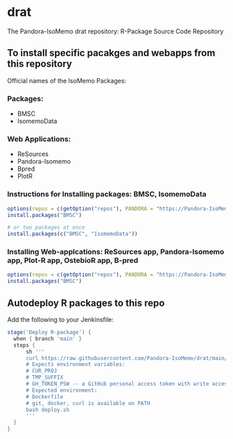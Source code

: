 # drat

The Pandora-IsoMemo drat repository: R-Package Source Code Repository

## To install specific pacakges and webapps from this repository
Official names of the IsoMemo Packages:

### Packages:
- BMSC
- IsomemoData

### Web Applications:
- ReSources
- Pandora-Isomemo
- Bpred
- PlotR

### Instructions for Installing packages: BMSC, IsomemoData
```r
options(repos = c(getOption("repos"), PANDORA = "https://Pandora-IsoMemo.github.io/drat/"))
install.packages("BMSC")

# or two packages at once
install.packages(c("BMSC", "IsomemoData"))
```
### Installing Web-applcations: ReSources app, Pandora-Isomemo app, Plot-R app, OstebioR app, B-pred
```r
options(repos = c(getOption("repos"), PANDORA = "https://Pandora-IsoMemo.github.io/drat/"))
install.packages("BMSC")
```

## Autodeploy R packages to this repo

Add the following to your Jenkinsfile:

```groovy
stage('Deploy R-package') {
  when { branch 'main' }
  steps {
      sh '''
      curl https://raw.githubusercontent.com/Pandora-IsoMemo/drat/main/deploy.sh > deploy.sh
      # Expects environment variables:
      # CUR_PROJ
      # TMP_SUFFIX
      # GH_TOKEN_PSW -- a GitHub personal access token with write access to the drat repo
      # Expected environment:
      # Dockerfile
      # git, docker, curl is available on PATH
      bash deploy.sh
      '''
  }
}
```
